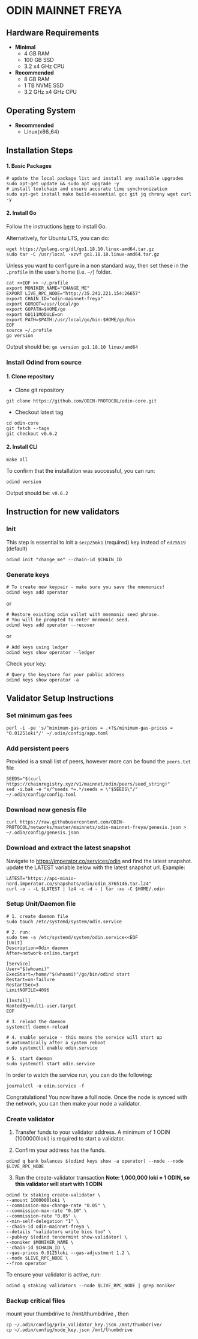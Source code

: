 # ODIN MAINNET FREYA

## Hardware Requirements
* **Minimal**
    * 4 GB RAM
    * 100 GB SSD
    * 3.2 x4 GHz CPU
* **Recommended**
    * 8 GB RAM
    * 1 TB NVME SSD
    * 3.2 GHz x4 GHz CPU

## Operating System

* **Recommended**
    * Linux(x86_64)


## Installation Steps
#### 1. Basic Packages
```bash:
# update the local package list and install any available upgrades 
sudo apt-get update && sudo apt upgrade -y 
# install toolchain and ensure accurate time synchronization 
sudo apt-get install make build-essential gcc git jq chrony wget curl -y
```

#### 2. Install Go
Follow the instructions [here](https://golang.org/doc/install) to install Go.

Alternatively, for Ubuntu LTS, you can do:
```bash:
wget https://golang.org/dl/go1.18.10.linux-amd64.tar.gz
sudo tar -C /usr/local -xzvf go1.18.10.linux-amd64.tar.gz
```

Unless you want to configure in a non standard way, then set these in the `.profile` in the user's home (i.e. `~/`) folder.

```bash:
cat <<EOF >> ~/.profile
export MONIKER_NAME="CHANGE_ME"
EXPORT LIVE_RPC_NODE="http://35.241.221.154:26657"
export CHAIN_ID="odin-mainnet-freya"
export GOROOT=/usr/local/go
export GOPATH=$HOME/go
export GO111MODULE=on
export PATH=$PATH:/usr/local/go/bin:$HOME/go/bin
EOF
source ~/.profile
go version
```

Output should be: `go version go1.18.10 linux/amd64`

<a id="install-odind"></a>
### Install Odind from source

#### 1. Clone repository

* Clone git repository
```shell
git clone https://github.com/ODIN-PROTOCOL/odin-core.git
```
* Checkout latest tag
```shell
cd odin-core
git fetch --tags
git checkout v0.6.2
```
#### 2. Install CLI
```shell
make all
```
	
To confirm that the installation was successful, you can run:

```bash:
odind version
```
Output should be: `v0.6.2`

## Instruction for new validators

### Init
This step is essential to init a `secp256k1` (required) key instead of `ed25519` (default)
```bash:
odind init "change_me" --chain-id $CHAIN_ID
```

### Generate keys

```bash:
# To create new keypair - make sure you save the mnemonics!
odind keys add operator
```

or
```
# Restore existing odin wallet with mnemonic seed phrase. 
# You will be prompted to enter mnemonic seed. 
odind keys add operator --recover
```
or
```
# Add keys using ledger
odind keys show operator --ledger
```

Check your key:
```
# Query the keystore for your public address 
odind keys show operator -a
```

## Validator Setup Instructions

### Set minimum gas fees
```bash:
perl -i -pe 's/^minimum-gas-prices = .+?$/minimum-gas-prices = "0.0125loki"/' ~/.odin/config/app.toml
```

### Add persistent peers
Provided is a small list of peers, however more can be found the `peers.txt` file
```bash:
SEEDS="$(curl https://chainregistry.xyz/v1/mainnet/odin/peers/seed_string)"
sed -i.bak -e "s/^seeds *=.*/seeds = \"$SEEDS\"/" ~/.odin/config/config.toml
```

### Download new genesis file
```bash:
curl https://raw.githubusercontent.com/ODIN-PROTOCOL/networks/master/mainnets/odin-mainnet-freya/genesis.json > ~/.odin/config/genesis.json
```

### Download and extract the latest snapshot
Navigate to https://imperator.co/services/odin and find the latest snapshot. update the LATEST variable below with the latest snapshot url. 
Example:
```bash:
LATEST="https://api-minio-nord.imperator.co/snapshots/odin/odin_8765146.tar.lz4"
curl -o - -L $LATEST | lz4 -c -d - | tar -xv -C $HOME/.odin
```

### Setup Unit/Daemon file

```bash:
# 1. create daemon file
sudo touch /etc/systemd/system/odin.service

# 2. run:
sudo tee -a /etc/systemd/system/odin.service<<EOF
[Unit]
Description=Odin daemon
After=network-online.target

[Service]
User="$(whoami)"
ExecStart=/home/"$(whoami)"/go/bin/odind start
Restart=on-failure
RestartSec=3
LimitNOFILE=4096

[Install]
WantedBy=multi-user.target
EOF

# 3. reload the daemon
systemctl daemon-reload

# 4. enable service - this means the service will start up 
# automatically after a system reboot
sudo systemctl enable odin.service

# 5. start daemon
sudo systemctl start odin.service
```

In order to watch the service run, you can do the following:
```
journalctl -u odin.service -f
```

Congratulations! You now have a full node. Once the node is synced with the network, 
you can then make your node a validator.

### Create validator
1. Transfer funds to your validator address. A minimum of 1 ODIN (1000000loki) is required to start a validator.

2. Confirm your address has the funds.

```
odind q bank balances $(odind keys show -a operator) --node --node $LIVE_RPC_NODE
```

3. Run the create-validator transaction
**Note: 1,000,000 loki = 1 ODIN, so this validator will start with 1 ODIN**

```bash:
odind tx staking create-validator \ 
--amount 1000000loki \ 
--commission-max-change-rate "0.05" \ 
--commission-max-rate "0.10" \ 
--commission-rate "0.05" \ 
--min-self-delegation "1" \ 
--chain-id odin-mainnet-freya \
--details "validators write bios too" \ 
--pubkey $(odind tendermint show-validator) \ 
--moniker $MONIKER_NAME \ 
--chain-id $CHAIN_ID \ 
--gas-prices 0.0125loki --gas-adjustment 1.2 \
--node $LIVE_RPC_NODE \
--from operator
```

To ensure your validator is active, run:
```
odind q staking validators --node $LIVE_RPC_NODE | grep moniker
```

### Backup critical files
mount your thumbdrive to /mnt/thumbdrive , then
```bash:
cp ~/.odin/config/priv_validator_key.json /mnt/thumbdrive/
cp ~/.odin/config/node_key.json /mnt/thumbdrive
```
